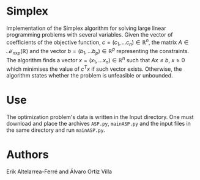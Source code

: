 # Simplex
Implementation of the Simplex algorithm for solving large linear programming problems with several variables. Given the vector of coefficients of the objective function, $c=(c_1,...c_n)\in\mathbb{R}^n$, the matrix $A\in\mathcal{M}_{n\text{x}p}(\mathbb{R})$ and the vector $b=(b_1,...b_p)\in\mathbb{R}^p$ representing the constraints. The algorithm finds a vector $x=(x_1,...x_n)\in\mathbb{R}^n$ such that $Ax\leq b$, $x\geq 0$ which minimises the value of $c^Tx$ if such vector exists. Otherwise, the algorithm states whether the problem is unfeasible or unbounded.
# Use
The optimization problem's data is written in the Input directory. One must download and place the archives `ASP.py`, `mainASP.py` and the input files in the same directory and run `mainASP.py`.

# Authors
Erik Altelarrea-Ferré and Álvaro Ortiz Villa
